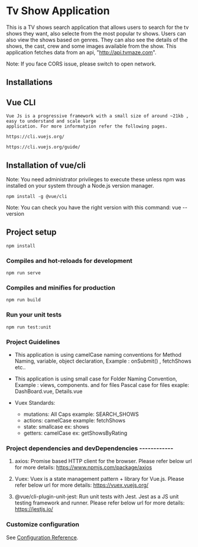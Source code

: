 # Tv Show Application
This is a TV shows search application that allows users to search for the tv shows they want, also selecte from the most popular tv shows. Users can also view the shows based on genres. They can also see the details of the shows, the cast, crew and some images available from the show. This application fetches data from an api, "http://api.tvmaze.com".

Note: If you face CORS issue, please switch to open network.

## Installations
## Vue CLI
```
Vue Js is a progressive framework with a small size of around ~21kb , easy to understand and scale large 
application. For more informatyion refer the following pages.

https://cli.vuejs.org/

https://cli.vuejs.org/guide/

```
## Installation of vue/cli
Note: You need administrator privileges to execute these unless npm was installed on your system through a 
Node.js version manager.

```
npm install -g @vue/cli

```
Note: You can check you have the right version with this command:
vue --version

## Project setup
```
npm install
```

### Compiles and hot-reloads for development
```
npm run serve
```

### Compiles and minifies for production
```
npm run build
```

### Run your unit tests
```
npm run test:unit
```

### Project Guidelines
* This application is using camelCase naming conventions for Method Naming, variable, object declaration,
Example : onSubmit() , fetchShows etc..

* This application is using small case for Folder Naming Convention, Example : views, components.
and for files Pascal case for files exaple: DashBoard.vue, Details.vue

* Vuex Standards: 
    * mutations: All Caps example: SEARCH_SHOWS
    * actions: camelCase example: fetchShows 
    * state: smallcase ex: shows
    * getters: camelCase ex: getShowsByRating

### Project dependencies and devDependencies ------------
1. axios:
   Promise based HTTP client for the browser.
   Please refer below url for more details:
   https://www.npmjs.com/package/axios

2. Vuex:
   Vuex is a state management pattern + library for Vue.js.
   Please refer below url for more details:
   https://vuex.vuejs.org/   


4. @vue/cli-plugin-unit-jest:
   Run unit tests with Jest. Jest as a JS unit testing framework and runner.
   Please refer below url for more details:
   https://jestjs.io/


### Customize configuration
See [Configuration Reference](https://cli.vuejs.org/config/).
